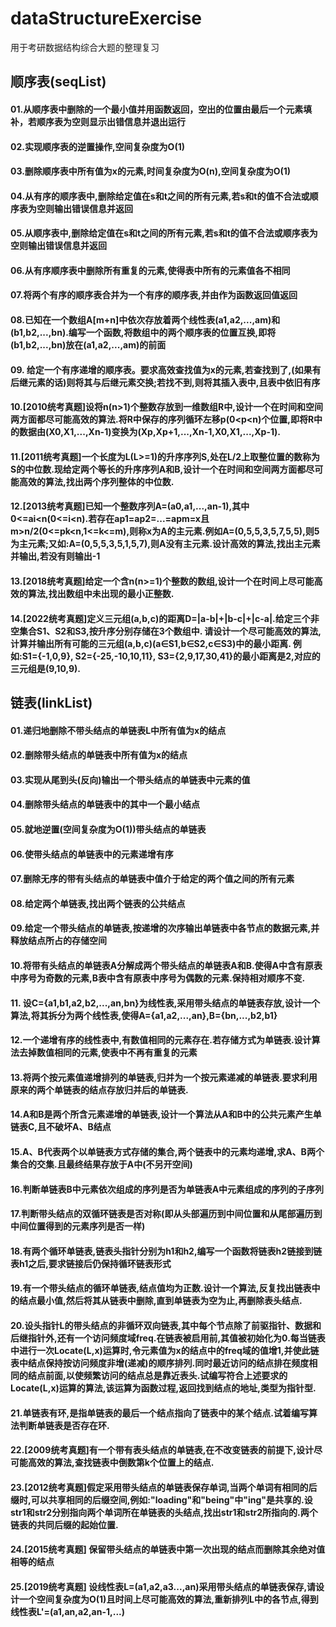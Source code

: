 # dataStructureExercise
用于考研数据结构综合大题的整理复习  

## 顺序表(seqList)
#### 01.从顺序表中删除的一个最小值并用函数返回，空出的位置由最后一个元素填补，若顺序表为空则显示出错信息并退出运行 
#### 02.实现顺序表的逆置操作,空间复杂度为O(1)
#### 03.删除顺序表中所有值为x的元素,时间复杂度为O(n),空间复杂度为O(1)  
#### 04.从有序的顺序表中,删除给定值在s和t之间的所有元素,若s和t的值不合法或顺序表为空则输出错误信息并返回  
#### 05.从顺序表中,删除给定值在s和t之间的所有元素,若s和t的值不合法或顺序表为空则输出错误信息并返回  
#### 06.从有序顺序表中删除所有重复的元素,使得表中所有的元素值各不相同  
#### 07.将两个有序的顺序表合并为一个有序的顺序表,并由作为函数返回值返回  
#### 08.已知在一个数组A[m+n]中依次存放着两个线性表(a1,a2,...,am)和(b1,b2,...,bn).编写一个函数,将数组中的两个顺序表的位置互换,即将(b1,b2,...,bn)放在(a1,a2,...,am)的前面
#### 09. 给定一个有序递增的顺序表。要求高效查找值为x的元素,若查找到了,(如果有后继元素的话)则将其与后继元素交换;若找不到,则将其插入表中,且表中依旧有序
#### 10.[2010统考真题]设将n(n>1)个整数存放到一维数组R中,设计一个在时间和空间两方面都尽可能高效的算法.将R中保存的序列循环左移p(0<p<n)个位置,即将R中的数据由(X0,X1,...,Xn-1)变换为(Xp,Xp+1,...,Xn-1,X0,X1,...,Xp-1).  
#### 11.[2011统考真题]一个长度为L(L>=1)的升序序列S,处在L/2上取整位置的数称为S的中位数.现给定两个等长的升序序列A和B,设计一个在时间和空间两方面都尽可能高效的算法,找出两个序列整体的中位数.  
#### 12.[2013统考真题]已知一个整数序列A=(a0,a1,...,an-1),其中0<=ai<n(0<=i<n).若存在ap1=ap2=...=apm=x且m>n/2(0<=pk<n,1<=k<=m),则称x为A的主元素.例如A=(0,5,5,3,5,7,5,5),则5为主元素;又如:A=(0,5,5,3,5,1,5,7),则A没有主元素.设计高效的算法,找出主元素并输出,若没有则输出-1
#### 13.[2018统考真题]给定一个含n(n>=1)个整数的数组,设计一个在时间上尽可能高效的算法,找出数组中未出现的最小正整数.  
#### 14.[2022统考真题]定义三元组(a,b,c)的距离D=|a-b|+|b-c|+|c-a|.给定三个非空集合S1、S2和S3,按升序分别存储在3个数组中. 请设计一个尽可能高效的算法,计算并输出所有可能的三元组(a,b,c)(a∈S1,b∈S2,c∈S3)中的最小距离. 例如:S1={-1,0,9}, S2={-25,-10,10,11}, S3={2,9,17,30,41}的最小距离是2,对应的三元组是(9,10,9).

## 链表(linkList)
#### 01.递归地删除不带头结点的单链表L中所有值为x的结点
#### 02.删除带头结点的单链表中所有值为x的结点
#### 03.实现从尾到头(反向)输出一个带头结点的单链表中元素的值
#### 04.删除带头结点的单链表中的其中一个最小结点
#### 05.就地逆置(空间复杂度为O(1))带头结点的单链表
#### 06.使带头结点的单链表中的元素递增有序
#### 07.删除无序的带有头结点的单链表中值介于给定的两个值之间的所有元素
#### 08.给定两个单链表,找出两个链表的公共结点
#### 09.给定一个带头结点的单链表,按递增的次序输出单链表中各节点的数据元素,并释放结点所占的存储空间
#### 10.将带有头结点的单链表A分解成两个带头结点的单链表A和B.使得A中含有原表中序号为奇数的元素,B表中含有原表中序号为偶数的元素.保持相对顺序不变.
#### 11. 设C={a1,b1,a2,b2,...,an,bn}为线性表,采用带头结点的单链表存放,设计一个算法,将其拆分为两个线性表,使得A={a1,a2,...,an},B={bn,...,b2,b1}
#### 12.一个递增有序的线性表中,有数值相同的元素存在.若存储方式为单链表.设计算法去掉数值相同的元素,使表中不再有重复的元素
#### 13.将两个按元素值递增排列的单链表,归并为一个按元素递减的单链表.要求利用原来的两个单链表的结点存放归并后的单链表.
#### 14.A和B是两个所含元素递增的单链表,设计一个算法从A和B中的公共元素产生单链表C,且不破坏A、B结点
#### 15.A、B代表两个以单链表方式存储的集合,两个链表中的元素均递增,求A、B两个集合的交集.且最终结果存放于A中(不另开空间)
#### 16.判断单链表B中元素依次组成的序列是否为单链表A中元素组成的序列的子序列
#### 17.判断带头结点的双循环链表是否对称(即从头部遍历到中间位置和从尾部遍历到中间位置得到的元素序列是否一样)
#### 18.有两个循环单链表,链表头指针分别为h1和h2,编写一个函数将链表h2链接到链表h1之后,要求链接后仍保持循环链表形式
#### 19.有一个带头结点的循环单链表,结点值均为正数.设计一个算法,反复找出链表中的结点最小值,然后将其从链表中删除,直到单链表为空为止,再删除表头结点.
#### 20.设头指针L的带头结点的非循环双向链表,其中每个节点除了前驱指针、数据和后继指针外,还有一个访问频度域freq.在链表被启用前,其值被初始化为0.每当链表中进行一次Locate(L,x)运算时,令元素值为x的结点中的freq域的值增1,并使此链表中结点保持按访问频度非增(递减)的顺序排列.同时最近访问的结点排在频度相同的结点前面,以使频繁访问的结点总是靠近表头.试编写符合上述要求的Locate(L,x)运算的算法,该运算为函数过程,返回找到结点的地址,类型为指针型.
#### 21.单链表有环,是指单链表的最后一个结点指向了链表中的某个结点.试着编写算法判断单链表是否存在环.
#### 22.[2009统考真题]有一个带有表头结点的单链表,在不改变链表的前提下,设计尽可能高效的算法,查找链表中倒数第k个位置上的结点.
#### 23.[2012统考真题]假定采用带头结点的单链表保存单词,当两个单词有相同的后缀时,可以共享相同的后缀空间,例如:"loading"和"being"中"ing"是共享的.设str1和str2分别指向两个单词所在单链表的头结点,找出str1和str2所指向的.两个链表的共同后缀的起始位置.
#### 24.[2015统考真题] 保留带头结点的单链表中第一次出现的结点而删除其余绝对值相等的结点
#### 25.[2019统考真题] 设线性表L=(a1,a2,a3...,an)采用带头结点的单链表保存,请设计一个空间复杂度为O(1)且时间上尽可能高效的算法,重新排列L中的各节点,得到线性表L'=(a1,an,a2,an-1,...)

